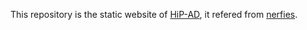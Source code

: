 This repository is the static website of [HiP-AD](https://github.com/nullmax-vision/HiP-AD), it refered from [nerfies](https://nerfies.github.io/).
